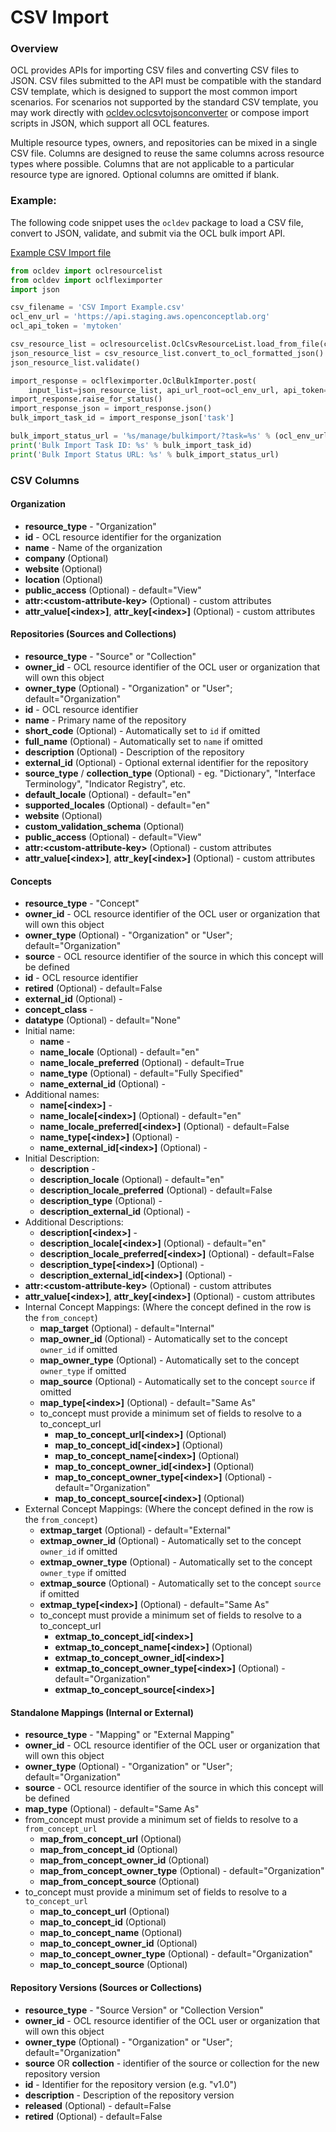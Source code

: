 # CSV Import

### Overview
OCL provides APIs for importing CSV files and converting CSV files to JSON. CSV files submitted to the API must be compatible with the standard CSV template, which is designed to support the most common import scenarios. For scenarios not supported by the standard CSV template, you may work directly with [ocldev.oclcsvtojsonconverter](https://github.com/OpenConceptLab/ocldev/blob/master/ocldev/oclcsvtojsonconverter.py#L20) or compose import scripts in JSON, which support all OCL features.

Multiple resource types, owners, and repositories can be mixed in a single CSV file. Columns are designed to reuse the same columns across resource types where possible. Columns that are not applicable to a particular resource type are ignored. Optional columns are omitted if blank.

### Example:

The following code snippet uses the `ocldev` package to load a CSV file, convert to JSON, validate, and submit via the OCL bulk import API.

[Example CSV Import file](https://docs.google.com/spreadsheets/d/1pM3XlcFw5f3UJggPjIm43RkKpdsnBGhoOclTlWSI5Y8/edit?usp=sharing)

```python
from ocldev import oclresourcelist
from ocldev import oclfleximporter
import json

csv_filename = 'CSV Import Example.csv'
ocl_env_url = 'https://api.staging.aws.openconceptlab.org'
ocl_api_token = 'mytoken'

csv_resource_list = oclresourcelist.OclCsvResourceList.load_from_file(csv_filename)
json_resource_list = csv_resource_list.convert_to_ocl_formatted_json()
json_resource_list.validate()

import_response = oclfleximporter.OclBulkImporter.post(
    input_list=json_resource_list, api_url_root=ocl_env_url, api_token=ocl_api_token)
import_response.raise_for_status()
import_response_json = import_response.json()
bulk_import_task_id = import_response_json['task']

bulk_import_status_url = '%s/manage/bulkimport/?task=%s' % (ocl_env_url, bulk_import_task_id)
print('Bulk Import Task ID: %s' % bulk_import_task_id)
print('Bulk Import Status URL: %s' % bulk_import_status_url)
```

### CSV Columns
#### Organization
* **resource_type** - "Organization"
* **id** - OCL resource identifier for the organization
* **name** - Name of the organization
* **company** (Optional)
* **website** (Optional)
* **location** (Optional)
* **public_access** (Optional) - default="View"
* **attr:\<custom-attribute-key\>** (Optional) - custom attributes
* **attr_value[\<index\>]**, **attr_key[\<index\>]** (Optional) - custom attributes

#### Repositories (Sources and Collections)
* **resource_type** - "Source" or "Collection"
* **owner_id** - OCL resource identifier of the OCL user or organization that will own this object
* **owner_type** (Optional) - "Organization" or "User"; default="Organization"
* **id** - OCL resource identifier
* **name** - Primary name of the repository
* **short_code** (Optional) - Automatically set to `id` if omitted
* **full_name** (Optional) - Automatically set to `name` if omitted
* **description** (Optional) - Description of the repository
* **external_id** (Optional) - Optional external identifier for the repository
* **source_type** / **collection_type** (Optional) - eg. "Dictionary", "Interface Terminology", "Indicator Registry", etc.
* **default_locale** (Optional) - default="en"
* **supported_locales** (Optional) - default="en"
* **website** (Optional)
* **custom_validation_schema** (Optional)
* **public_access** (Optional) - default="View"
* **attr:\<custom-attribute-key\>** (Optional) - custom attributes
* **attr_value[\<index\>]**, **attr_key[\<index\>]** (Optional) - custom attributes

#### Concepts
* **resource_type** - "Concept"
* **owner_id** - OCL resource identifier of the OCL user or organization that will own this object
* **owner_type** (Optional) - "Organization" or "User"; default="Organization"
* **source** - OCL resource identifier of the source in which this concept will be defined
* **id** - OCL resource identifier
* **retired** (Optional) - default=False
* **external_id** (Optional) -
* **concept_class** -
* **datatype** (Optional) - default="None"
* Initial name:
  * **name** -
  * **name_locale** (Optional) - default="en"
  * **name_locale_preferred** (Optional) - default=True
  * **name_type** (Optional) - default="Fully Specified"
  * **name_external_id** (Optional) -
* Additional names:
  * **name[\<index\>]** -
  * **name_locale[\<index\>]** (Optional) - default="en"
  * **name_locale_preferred[\<index\>]** (Optional) - default=False
  * **name_type[\<index\>]** (Optional) -
  * **name_external_id[\<index\>]** (Optional) -
* Initial Description:
  * **description** -
  * **description_locale** (Optional) - default="en"
  * **description_locale_preferred** (Optional) - default=False
  * **description_type** (Optional) -
  * **description_external_id** (Optional) -
* Additional Descriptions:
  * **description[\<index\>]** -
  * **description_locale[\<index\>]** (Optional) - default="en"
  * **description_locale_preferred[\<index\>]** (Optional) - default=False
  * **description_type[\<index\>]** (Optional) -
  * **description_external_id[\<index\>]** (Optional) -
* **attr:\<custom-attribute-key\>** (Optional) - custom attributes
* **attr_value[\<index\>]**, **attr_key[\<index\>]** (Optional) - custom attributes
* Internal Concept Mappings: (Where the concept defined in the row is the `from_concept`)
  * **map_target** (Optional) - default="Internal"
  * **map_owner_id** (Optional) - Automatically set to the concept `owner_id` if omitted
  * **map_owner_type** (Optional) - Automatically set to the concept `owner_type` if omitted
  * **map_source** (Optional) - Automatically set to the concept `source` if omitted
  * **map_type[\<index\>]** (Optional) - default="Same As"
  * to_concept must provide a minimum set of fields to resolve to a to_concept_url
    * **map_to_concept_url[\<index\>]** (Optional)
    * **map_to_concept_id[\<index\>]** (Optional)
    * **map_to_concept_name[\<index\>]** (Optional)
    * **map_to_concept_owner_id[\<index\>]** (Optional)
    * **map_to_concept_owner_type[\<index\>]** (Optional) - default="Organization"
    * **map_to_concept_source[\<index\>]** (Optional)
* External Concept Mappings: (Where the concept defined in the row is the `from_concept`)
  * **extmap_target** (Optional) - default="External"
  * **extmap_owner_id** (Optional) - Automatically set to the concept `owner_id` if omitted
  * **extmap_owner_type** (Optional) - Automatically set to the concept `owner_type` if omitted
  * **extmap_source** (Optional) - Automatically set to the concept `source` if omitted
  * **extmap_type[\<index\>]** (Optional) - default="Same As"
  * to_concept must provide a minimum set of fields to resolve to a to_concept_url
    * **extmap_to_concept_id[\<index\>]**
    * **extmap_to_concept_name[\<index\>]** (Optional)
    * **extmap_to_concept_owner_id[\<index\>]**
    * **extmap_to_concept_owner_type[\<index\>]** (Optional) - default="Organization"
    * **extmap_to_concept_source[\<index\>]**

#### Standalone Mappings (Internal or External)
* **resource_type** - "Mapping" or "External Mapping"
* **owner_id** - OCL resource identifier of the OCL user or organization that will own this object
* **owner_type** (Optional) - "Organization" or "User"; default="Organization"
* **source** - OCL resource identifier of the source in which this concept will be defined
* **map_type** (Optional) - default="Same As"
* from_concept must provide a minimum set of fields to resolve to a `from_concept_url`
  * **map_from_concept_url** (Optional)
  * **map_from_concept_id** (Optional)
  * **map_from_concept_owner_id** (Optional)
  * **map_from_concept_owner_type** (Optional) - default="Organization"
  * **map_from_concept_source** (Optional)
* to_concept must provide a minimum set of fields to resolve to a `to_concept_url`
  * **map_to_concept_url** (Optional)
  * **map_to_concept_id** (Optional)
  * **map_to_concept_name** (Optional)
  * **map_to_concept_owner_id** (Optional)
  * **map_to_concept_owner_type** (Optional) - default="Organization"
  * **map_to_concept_source** (Optional)

#### Repository Versions (Sources or Collections)
* **resource_type** - "Source Version" or "Collection Version"
* **owner_id** - OCL resource identifier of the OCL user or organization that will own this object
* **owner_type** (Optional) - "Organization" or "User"; default="Organization"
* **source** OR **collection** - identifier of the source or collection for the new repository version
* **id** - Identifier for the repository version (e.g. "v1.0")
* **description** - Description of the repository version
* **released** (Optional) - default=False
* **retired** (Optional) - default=False
